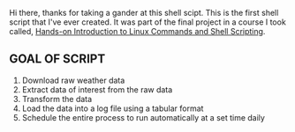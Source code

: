 Hi there, thanks for taking a gander at this shell scipt. This is the first shell script that I've ever created. It was part of the final project in a course I took called, [Hands-on Introduction to Linux Commands and Shell Scripting](https://www.coursera.org/learn/hands-on-introduction-to-linux-commands-and-shell-scripting).

## GOAL OF SCRIPT                              
  1. Download raw weather data
  2. Extract data of interest from the raw data
  3. Transform the data
  4. Load the data into a log file using a tabular format
  5. Schedule the entire process to run automatically at a set time daily